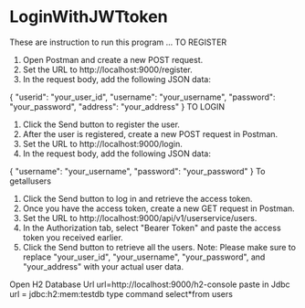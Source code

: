 # LoginWithJWTtoken
These are instruction to run this program ...
TO REGISTER
1) Open Postman and create a new POST request.
2) Set the URL to http://localhost:9000/register.
3) In the request body, add the following JSON data:


{
    "userid": "your_user_id",
    "username": "your_username",
    "password": "your_password",
    "address": "your_address"
}
TO LOGIN
1) Click the Send button to register the user.
2) After the user is registered, create a new POST request in Postman.
3) Set the URL to http://localhost:9000/login.
4) In the request body, add the following JSON data:



{
    "username": "your_username",
    "password": "your_password"
}
To getallusers
1) Click the Send button to log in and retrieve the access token.
2) Once you have the access token, create a new GET request in Postman.
3) Set the URL to http://localhost:9000/api/v1/userservice/users.
4) In the Authorization tab, select "Bearer Token" and paste the access token you received earlier.
5) Click the Send button to retrieve all the users.
Note: Please make sure to replace "your_user_id", "your_username", "your_password", and
"your_address" with your actual user data.

Open H2 Database Url
url=http://localhost:9000/h2-console
paste in Jdbc url = jdbc:h2:mem:testdb
type command select*from users

